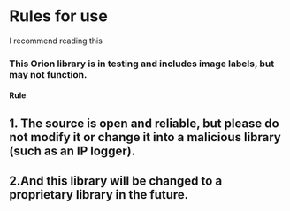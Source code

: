 # Rules for use
I recommend reading this
### This Orion library is in testing and includes image labels, but may not function.
#### Rule
## 1. The source is open and reliable, but please do not modify it or change it into a malicious library (such as an IP logger).
## 2.And this library will be changed to a proprietary library in the future.
